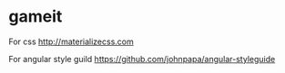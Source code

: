 # gameit

For css
http://materializecss.com

For angular style guild
https://github.com/johnpapa/angular-styleguide
